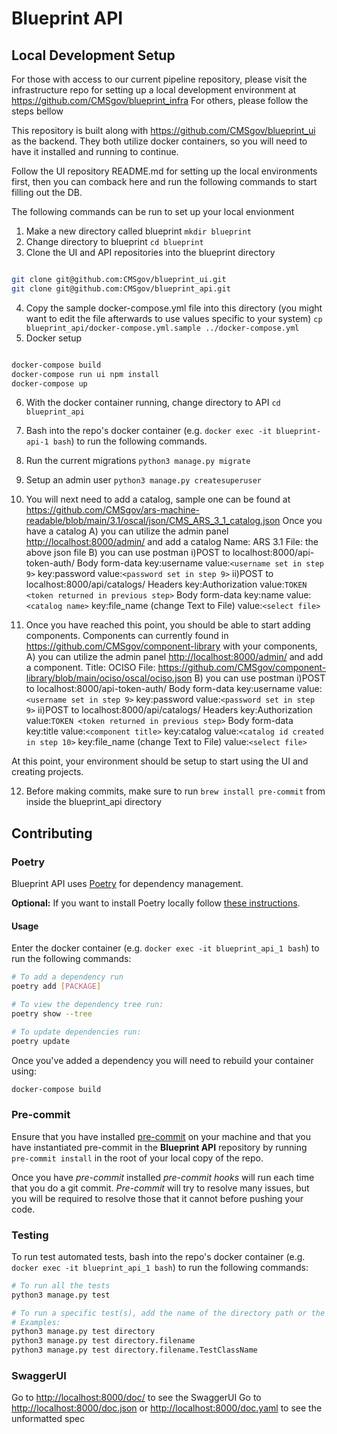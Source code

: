 # Blueprint API

## Local Development Setup

For those with access to our current pipeline repository, please visit the infrastructure repo for setting up a local development environment at <https://github.com/CMSgov/blueprint_infra> For others, please follow the steps bellow

This repository is built along with <https://github.com/CMSgov/blueprint_ui> as the backend. They both utilize docker containers, so you will need to have it installed and running to continue.

Follow the UI repository README.md for setting up the local environments first, then you can comback here and run the following commands to start filling out the DB.

The following commands can be run to set up your local envionment
1) Make a new directory called blueprint
`mkdir blueprint`
2) Change directory to blueprint
`cd blueprint`
3) Clone the UI and API repositories into the blueprint directory

```bash

git clone git@github.com:CMSgov/blueprint_ui.git
git clone git@github.com:CMSgov/blueprint_api.git

```

4) Copy the sample docker-compose.yml file into this directory (you might want to edit the file afterwards to use values specific to your system)
`cp blueprint_api/docker-compose.yml.sample ../docker-compose.yml`
5) Docker setup

```bash

docker-compose build
docker-compose run ui npm install
docker-compose up

```

6) With the docker container running, change directory to API `cd blueprint_api`
7) Bash into the repo's docker container (e.g. `docker exec -it blueprint-api-1 bash`) to run the following commands.
8) Run the current migrations
`python3 manage.py migrate`
9) Setup an admin user
`python3 manage.py createsuperuser`

10) You will next need to add a catalog, sample one can be found at <https://github.com/CMSgov/ars-machine-readable/blob/main/3.1/oscal/json/CMS_ARS_3_1_catalog.json>
Once you have a catalog
    A) you can utilize the admin panel <http://localhost:8000/admin/> and add a catalog
    Name: ARS 3.1
    File: the above json file
    B) you can use postman
      i)POST to localhost:8000/api-token-auth/
        Body form-data
            key:username    value:`<username set in step 9>`
            key:password    value:`<password set in step 9>`
      ii)POST to localhost:8000/api/catalogs/
        Headers
            key:Authorization   value:`TOKEN <token returned in previous step>`
        Body form-data
            key:name    value:`<catalog name>`
            key:file_name   (change Text to File)   value:`<select file>`

11) Once you have reached this point, you should be able to start adding components.
Components can currently found in <https://github.com/CMSgov/component-library> with your components,
    A) you can utilize the admin panel <http://localhost:8000/admin/> and add a component.
    Title: OCISO
    File: <https://github.com/CMSgov/component-library/blob/main/ociso/oscal/ociso.json>
    B) you can use postman
      i)POST to localhost:8000/api-token-auth/
        Body form-data
            key:username    value:`<username set in step 9>`
            key:password    value:`<password set in step 9>`
      ii)POST to localhost:8000/api/catalogs/
        Headers
            key:Authorization   value:`TOKEN <token returned in previous step>`
        Body form-data
            key:title   value:`<component title>`
            key:catalog value:`<catalog id created in step 10>`
            key:file_name   (change Text to File)   value:`<select file>`

At this point, your environment should be setup to start using the UI and creating projects.

12) Before making commits, make sure to run `brew install pre-commit` from inside the blueprint_api directory

## Contributing

### Poetry

Blueprint API uses [Poetry](https://python-poetry.org/) for dependency management.

**Optional:** If you want to install Poetry locally follow [these instructions](https://python-poetry.org/docs/#installation).

#### Usage

Enter the docker container (e.g. `docker exec -it blueprint_api_1 bash`) to run the following commands:

```bash
# To add a dependency run
poetry add [PACKAGE]

# To view the dependency tree run:
poetry show --tree

# To update dependencies run:
poetry update
```

Once you've added a dependency you will need to rebuild your container using:

```bash
docker-compose build
```

### Pre-commit

Ensure that you have installed [pre-commit](https://pre-commit.com/#install) on your machine and that you have instantiated pre-commit in the **Blueprint API** repository by running `pre-commit install` in the root of your local copy of the repo.

Once you have _pre-commit_ installed _pre-commit hooks_ will run each time that you do a git commit. _Pre-commit_ will try to resolve many issues, but you will be required to resolve those that it cannot before pushing your code.

### Testing

To run test automated tests, bash into the repo's docker container (e.g. `docker exec -it blueprint_api_1 bash`) to run the following commands:

```bash
# To run all the tests
python3 manage.py test

# To run a specific test(s), add the name of the directory path or the specific test within the directory path and file.
# Examples:
python3 manage.py test directory
python3 manage.py test directory.filename
python3 manage.py test directory.filename.TestClassName
```

### SwaggerUI

Go to <http://localhost:8000/doc/> to see the SwaggerUI
Go to <http://localhost:8000/doc.json> or <http://localhost:8000/doc.yaml> to see the unformatted spec
